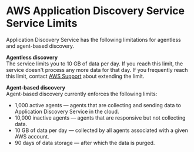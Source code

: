 # AWS Application Discovery Service Service Limits<a name="ads_service_limits"></a>

Application Discovery Service has the following limitations for agentless and agent\-based discovery\.

**Agentless discovery**  
The service limits you to 10 GB of data per day\. If you reach this limit, the service doesn't process any more data for that day\. If you frequently reach this limit, contact [AWS Support](https://aws.amazon.com/premiumsupport/) about extending the limit\. 

**Agent\-based discovery**  
Agent\-based discovery currently enforces the following  limits:
+ 1,000 active agents — agents that are collecting and sending data to Application Discovery Service in the cloud\.
+ 10,000 inactive agents — agents that are responsive but not collecting data\.
+ 10 GB of data per day — collected by all agents associated with a given AWS account\.
+ 90 days of data storage — after which the data is purged\.